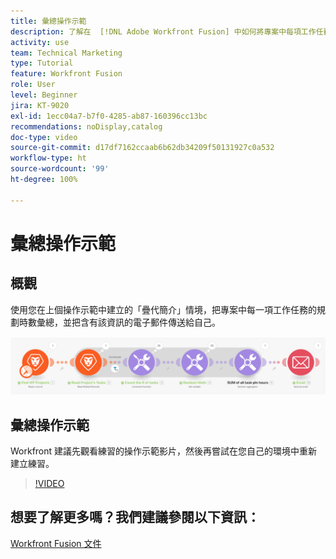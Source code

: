 ```yaml
---
title: 彙總操作示範
description: 了解在  [!DNL Adobe Workfront Fusion] 中如何將專案中每項工作任務的規劃時數彙總並將包含該資訊的電子郵件傳送自己。
activity: use
team: Technical Marketing
type: Tutorial
feature: Workfront Fusion
role: User
level: Beginner
jira: KT-9020
exl-id: 1ecc04a7-b7f0-4285-ab87-160396cc13bc
recommendations: noDisplay,catalog
doc-type: video
source-git-commit: d17df7162ccaab6b62db34209f50131927c0a532
workflow-type: ht
source-wordcount: '99'
ht-degree: 100%

---
```


# 彙總操作示範

## 概觀

使用您在上個操作示範中建立的「疊代簡介」情境，把專案中每一項工作任務的規劃時數彙總，並把含有該資訊的電子郵件傳送給自己。

![影像顯示 Fusion 情境](assets/iteration-and-aggregation-2.png)

## 彙總操作示範

Workfront 建議先觀看練習的操作示範影片，然後再嘗試在您自己的環境中重新建立練習。

>[!VIDEO](https://video.tv.adobe.com/v/335280/?quality=12&learn=on&enablevpops)



## 想要了解更多嗎？我們建議參閱以下資訊：

[Workfront Fusion 文件](https://experienceleague.adobe.com/docs/workfront/using/adobe-workfront-fusion/workfront-fusion-2.html?lang=zh-Hant)
